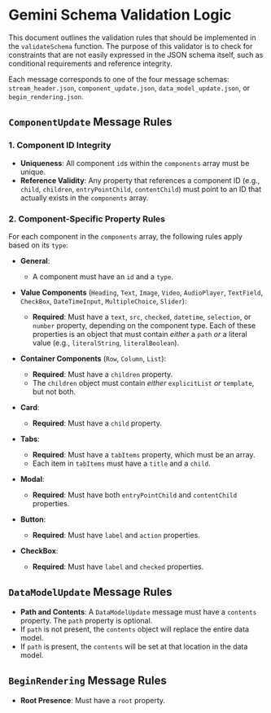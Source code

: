 # Gemini Schema Validation Logic

This document outlines the validation rules that should be implemented in the `validateSchema` function. The purpose of this validator is to check for constraints that are not easily expressed in the JSON schema itself, such as conditional requirements and reference integrity.

Each message corresponds to one of the four message schemas: `stream_header.json`, `component_update.json`, `data_model_update.json`, or `begin_rendering.json`.

## `ComponentUpdate` Message Rules

### 1. Component ID Integrity

*   **Uniqueness**: All component `id`s within the `components` array must be unique.
*   **Reference Validity**: Any property that references a component ID (e.g., `child`, `children`, `entryPointChild`, `contentChild`) must point to an ID that actually exists in the `components` array.

### 2. Component-Specific Property Rules

For each component in the `components` array, the following rules apply based on its `type`:

*   **General**:
    *   A component must have an `id` and a `type`.

*   **Value Components** (`Heading`, `Text`, `Image`, `Video`, `AudioPlayer`, `TextField`, `CheckBox`, `DateTimeInput`, `MultipleChoice`, `Slider`):
    *   **Required**: Must have a `text`, `src`, `checked`, `datetime`, `selection`, or `number` property, depending on the component type. Each of these properties is an object that must contain *either* a `path` *or* a literal value (e.g., `literalString`, `literalBoolean`).

*   **Container Components** (`Row`, `Column`, `List`):
    *   **Required**: Must have a `children` property.
    *   The `children` object must contain *either* `explicitList` *or* `template`, but not both.

*   **Card**:
    *   **Required**: Must have a `child` property.

*   **Tabs**:
    *   **Required**: Must have a `tabItems` property, which must be an array.
    *   Each item in `tabItems` must have a `title` and a `child`.

*   **Modal**:
    *   **Required**: Must have both `entryPointChild` and `contentChild` properties.

*   **Button**:
    *   **Required**: Must have `label` and `action` properties.

*   **CheckBox**:
    *   **Required**: Must have `label` and `checked` properties.

## `DataModelUpdate` Message Rules

*   **Path and Contents**: A `DataModelUpdate` message must have a `contents` property. The `path` property is optional.
*   If `path` is not present, the `contents` object will replace the entire data model.
*   If `path` is present, the `contents` will be set at that location in the data model.

## `BeginRendering` Message Rules

*   **Root Presence**: Must have a `root` property.
